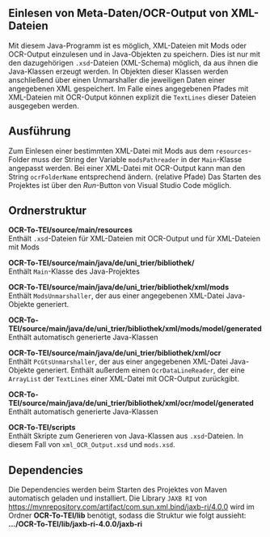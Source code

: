 ## Einlesen von Meta-Daten/OCR-Output von XML-Dateien

Mit diesem Java-Programm ist es möglich, XML-Dateien mit Mods oder OCR-Output einzulesen und in Java-Objekten zu speichern.
Dies ist nur mit den dazugehörigen `.xsd`-Dateien (XML-Schema) möglich, da aus ihnen die Java-Klassen erzeugt werden.
In Objekten dieser Klassen werden anschließend über einen Unmarshaller die jeweiligen Daten einer angegebenen XML gespeichert.
Im Falle eines angegebenen Pfades mit XML-Dateien mit OCR-Output können explizit die `TextLines` dieser Dateien ausgegeben werden.

## Ausführung

Zum Einlesen einer bestimmten XML-Datei mit Mods aus dem `resources`-Folder muss der String der Variable `modsPathreader` in der `Main`-Klasse angepasst werden. Bei einer XML-Datei mit OCR-Output kann man den String `ocrFolderName` entsprechend ändern. (relative Pfade)
Das Starten des Projektes ist über den *Run*-Button von Visual Studio Code möglich.

## Ordnerstruktur

**OCR-To-TEI/source/main/resources**  
Enthält `.xsd`-Dateien für XML-Dateien mit OCR-Output und für XML-Dateien mit Mods

**OCR-To-TEI/source/main/java/de/uni_trier/bibliothek/**  
Enthält `Main`-Klasse des Java-Projektes

**OCR-To-TEI/source/main/java/de/uni_trier/bibliothek/xml/mods**  
Enthält `ModsUnmarshaller`, der aus einer angegebenen XML-Datei Java-Objekte generiert.

**OCR-To-TEI/source/main/java/de/uni_trier/bibliothek/xml/mods/model/generated**  
Enthält automatisch generierte Java-Klassen

**OCR-To-TEI/source/main/java/de/uni_trier/bibliothek/xml/ocr**  
Enthält `PcGtsUnmarshaller`, der aus einer angegebenen XML-Datei Java-Objekte generiert.
Enthält außerdem einen `OcrDataLineReader`, der eine `ArrayList` der `TextLines` einer XML-Datei mit OCR-Output zurückgibt.

**OCR-To-TEI/source/main/java/de/uni_trier/bibliothek/xml/ocr/model/generated**  
Enthält automatisch generierte Java-Klassen

**OCR-To-TEI/scripts**  
Enthält Skripte zum Generieren von Java-Klassen aus `.xsd`-Dateien. In diesem Fall von `xml_OCR_Output.xsd` und `mods.xsd`.

## Dependencies

Die Dependencies werden beim Starten des Projektes von Maven automatisch geladen und installiert.
Die Library `JAXB RI` von https://mvnrepository.com/artifact/com.sun.xml.bind/jaxb-ri/4.0.0 wird im Ordner **OCR-To-TEI/lib** benötigt, sodass die Struktur wie folgt aussieht:
**.../OCR-To-TEI/lib/jaxb-ri-4.0.0/jaxb-ri**
